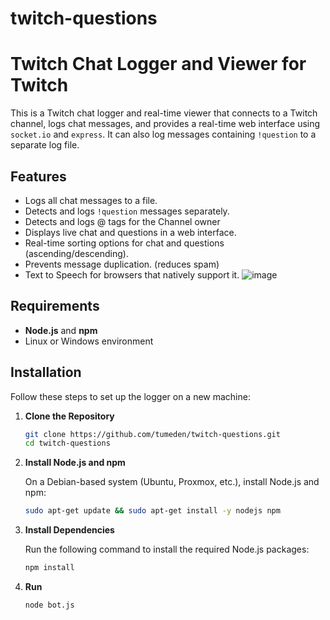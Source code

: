 # twitch-questions


# Twitch Chat Logger and Viewer for Twitch

This is a Twitch chat logger and real-time viewer that connects to a Twitch channel, logs chat messages, and provides a real-time web interface using `socket.io` and `express`. It can also log messages containing `!question` to a separate log file.

## Features

- Logs all chat messages to a file.
- Detects and logs `!question` messages separately.
- Detects and logs @ tags for the Channel owner
- Displays live chat and questions in a web interface.
- Real-time sorting options for chat and questions (ascending/descending).
- Prevents message duplication. (reduces spam)
- Text to Speech for browsers that natively support it. 
![image](https://github.com/user-attachments/assets/f54d004c-624a-4dce-af4d-839ed58751a5)

## Requirements

- **Node.js** and **npm**
- Linux or Windows environment

## Installation

Follow these steps to set up the logger on a new machine:

1. **Clone the Repository**

   ```bash
   git clone https://github.com/tumeden/twitch-questions.git
   cd twitch-questions

2. **Install Node.js and npm**

   On a Debian-based system (Ubuntu, Proxmox, etc.), install Node.js and npm:

   ```bash
   sudo apt-get update && sudo apt-get install -y nodejs npm

3. **Install Dependencies**

   Run the following command to install the required Node.js packages:

   ```bash
   npm install


4. **Run**
   ```bash
   node bot.js
